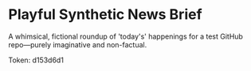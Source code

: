 # Playful Synthetic News Brief

A whimsical, fictional roundup of 'today's' happenings for a test GitHub repo—purely imaginative and non-factual.

Token: d153d6d1

## 



## 



## 



## 

